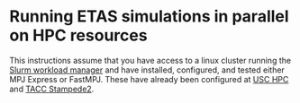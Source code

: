 # Running ETAS simulations in parallel on HPC resources

This instructions assume that you have access to a linux cluster running the [Slurm workload manager](https://slurm.schedmd.com/) and have installed, configured, and tested either MPJ Express or FastMPJ. These have already been configured at [USC HPC](https://hpcc.usc.edu/) and [TACC Stampede2](https://portal.tacc.utexas.edu/user-guides/stampede2).
